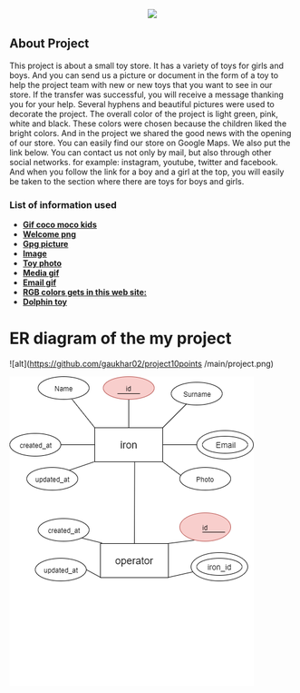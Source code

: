 <p align="center"><a href="#" target="_blank"><img src="https://cdn.shortpixel.ai/client/q_glossy,ret_img,w_250,h_110/https://cocomocokids.com/wp-content/uploads/2019/10/CocoMocoAnimatedLogoTransparent.gif" width="400"></a></p>



## About Project

   This project is about a small toy store. It has a variety of toys for girls and boys. And you can send us a picture or document in the form of a toy to help the project team with new or new toys that you want to see in our store. If the transfer was successful, you will receive a message thanking you for your help. Several hyphens and beautiful pictures were used to decorate the project. The overall color of the project is light green, pink, white and black. 
These colors were chosen because the children liked the bright colors. And in the project we shared the good news with the opening of our store. You can easily find our store on Google Maps. We also put the link below.
You can contact us not only by mail, but also through other social networks. for example: instagram, youtube, twitter and facebook.
And when you follow the link for a boy and a girl at the top, you will easily be taken to the section where there are toys for boys and girls.





### List of information used

- **[Gif coco moco kids](https://cdn.shortpixel.ai/client/q_glossy,ret_img,w_250,h_110/https://cocomocokids.com/wp-content/uploads/2019/10/CocoMocoAnimatedLogoTransparent.gif)**
- **[Welcome png](https://pngimg.com/uploads/welcome/welcome_PNG32.png)**
- **[Gpg picture](https://cdn.shopify.com/s/files/1/0049/3732/products/5_900x.jpg)**
- **[Image](https://images.satu.kz/74140962_74140962.jpg)**
- **[Toy photo](https://sc04.alicdn.com/kf/Hd5d1e13cb6a04fc3ae624d1a8424bda25.jpg)**
- **[Media gif](https://media1.giphy.com/media/95P1vO6r7rsk0/giphy.gif)**
- **[Email gif](https://cdn.dribbble.com/users/135106/screenshots/2433932/po_email.gif)**
- **[RGB colors gets in this web site:](https://www.rapidtables.com/web/color/pink-color.html)**
- **[Dolphin toy](https://ae01.alicdn.com/kf/H10b49eb8cfac4d089761bd29b0c0a1c1v/HUIQIBAO-349Pcs-Girls-Leisure-Luxury-Yacht-Building-Blocks-City-Girl-Friends-Houseboat-Model-Figures-Bricks-Toys.jpg_Q90.jpg_.webp)**

# ER diagram of the my project


![alt](https://github.com/gaukhar02/project10points
/main/project.png)

![alt text](https://github.com/gaukhar02/project10points/blob/main/project.png)



